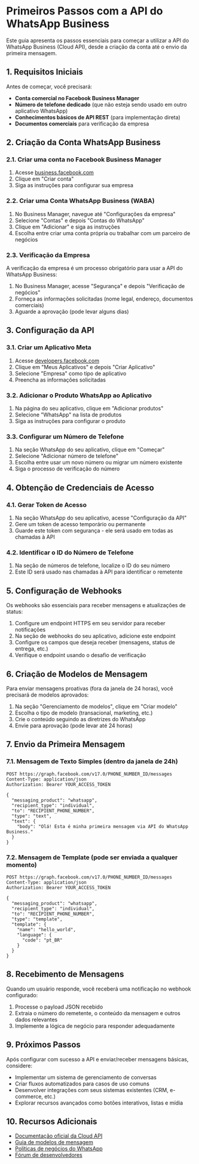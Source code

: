 # Primeiros Passos com a API do WhatsApp Business

Este guia apresenta os passos essenciais para começar a utilizar a API do WhatsApp Business (Cloud API), desde a criação da conta até o envio da primeira mensagem.

## 1. Requisitos Iniciais

Antes de começar, você precisará:

- **Conta comercial no Facebook Business Manager**
- **Número de telefone dedicado** (que não esteja sendo usado em outro aplicativo WhatsApp)
- **Conhecimentos básicos de API REST** (para implementação direta)
- **Documentos comerciais** para verificação da empresa

## 2. Criação da Conta WhatsApp Business

### 2.1. Criar uma conta no Facebook Business Manager

1. Acesse [business.facebook.com](https://business.facebook.com/)
2. Clique em "Criar conta"
3. Siga as instruções para configurar sua empresa

### 2.2. Criar uma Conta WhatsApp Business (WABA)

1. No Business Manager, navegue até "Configurações da empresa"
2. Selecione "Contas" e depois "Contas do WhatsApp"
3. Clique em "Adicionar" e siga as instruções
4. Escolha entre criar uma conta própria ou trabalhar com um parceiro de negócios

### 2.3. Verificação da Empresa

A verificação da empresa é um processo obrigatório para usar a API do WhatsApp Business:

1. No Business Manager, acesse "Segurança" e depois "Verificação de negócios"
2. Forneça as informações solicitadas (nome legal, endereço, documentos comerciais)
3. Aguarde a aprovação (pode levar alguns dias)

## 3. Configuração da API

### 3.1. Criar um Aplicativo Meta

1. Acesse [developers.facebook.com](https://developers.facebook.com/)
2. Clique em "Meus Aplicativos" e depois "Criar Aplicativo"
3. Selecione "Empresa" como tipo de aplicativo
4. Preencha as informações solicitadas

### 3.2. Adicionar o Produto WhatsApp ao Aplicativo

1. Na página do seu aplicativo, clique em "Adicionar produtos"
2. Selecione "WhatsApp" na lista de produtos
3. Siga as instruções para configurar o produto

### 3.3. Configurar um Número de Telefone

1. Na seção WhatsApp do seu aplicativo, clique em "Começar"
2. Selecione "Adicionar número de telefone"
3. Escolha entre usar um novo número ou migrar um número existente
4. Siga o processo de verificação do número

## 4. Obtenção de Credenciais de Acesso

### 4.1. Gerar Token de Acesso

1. Na seção WhatsApp do seu aplicativo, acesse "Configuração da API"
2. Gere um token de acesso temporário ou permanente
3. Guarde este token com segurança - ele será usado em todas as chamadas à API

### 4.2. Identificar o ID do Número de Telefone

1. Na seção de números de telefone, localize o ID do seu número
2. Este ID será usado nas chamadas à API para identificar o remetente

## 5. Configuração de Webhooks

Os webhooks são essenciais para receber mensagens e atualizações de status:

1. Configure um endpoint HTTPS em seu servidor para receber notificações
2. Na seção de webhooks do seu aplicativo, adicione este endpoint
3. Configure os campos que deseja receber (mensagens, status de entrega, etc.)
4. Verifique o endpoint usando o desafio de verificação

## 6. Criação de Modelos de Mensagem

Para enviar mensagens proativas (fora da janela de 24 horas), você precisará de modelos aprovados:

1. Na seção "Gerenciamento de modelos", clique em "Criar modelo"
2. Escolha o tipo de modelo (transacional, marketing, etc.)
3. Crie o conteúdo seguindo as diretrizes do WhatsApp
4. Envie para aprovação (pode levar até 24 horas)

## 7. Envio da Primeira Mensagem

### 7.1. Mensagem de Texto Simples (dentro da janela de 24h)

```http
POST https://graph.facebook.com/v17.0/PHONE_NUMBER_ID/messages
Content-Type: application/json
Authorization: Bearer YOUR_ACCESS_TOKEN

{
  "messaging_product": "whatsapp",
  "recipient_type": "individual",
  "to": "RECIPIENT_PHONE_NUMBER",
  "type": "text",
  "text": {
    "body": "Olá! Esta é minha primeira mensagem via API do WhatsApp Business."
  }
}
```

### 7.2. Mensagem de Template (pode ser enviada a qualquer momento)

```http
POST https://graph.facebook.com/v17.0/PHONE_NUMBER_ID/messages
Content-Type: application/json
Authorization: Bearer YOUR_ACCESS_TOKEN

{
  "messaging_product": "whatsapp",
  "recipient_type": "individual",
  "to": "RECIPIENT_PHONE_NUMBER",
  "type": "template",
  "template": {
    "name": "hello_world",
    "language": {
      "code": "pt_BR"
    }
  }
}
```

## 8. Recebimento de Mensagens

Quando um usuário responde, você receberá uma notificação no webhook configurado:

1. Processe o payload JSON recebido
2. Extraia o número do remetente, o conteúdo da mensagem e outros dados relevantes
3. Implemente a lógica de negócio para responder adequadamente

## 9. Próximos Passos

Após configurar com sucesso a API e enviar/receber mensagens básicas, considere:

- Implementar um sistema de gerenciamento de conversas
- Criar fluxos automatizados para casos de uso comuns
- Desenvolver integrações com seus sistemas existentes (CRM, e-commerce, etc.)
- Explorar recursos avançados como botões interativos, listas e mídia

## 10. Recursos Adicionais

- [Documentação oficial da Cloud API](https://developers.facebook.com/docs/whatsapp/cloud-api)
- [Guia de modelos de mensagem](https://developers.facebook.com/docs/whatsapp/message-templates)
- [Políticas de negócios do WhatsApp](https://www.whatsapp.com/legal/business-policy)
- [Fórum de desenvolvedores](https://developers.facebook.com/community/)

